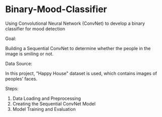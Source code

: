 # Binary-Mood-Classifier
Using Convolutional Neural Network (ConvNet) to develop a binary classifier for mood detection

Goal:

Building a Sequential ConvNet to determine whether the people in the image is smiling or not. 

Data Source:

In this project, "Happy House" dataset is used, which contains images of peoples' faces.

Steps:

1. Data Loading and Preprocessing
2. Creating the Sequential ConvNet Model
3. Model Training and Evaluation
